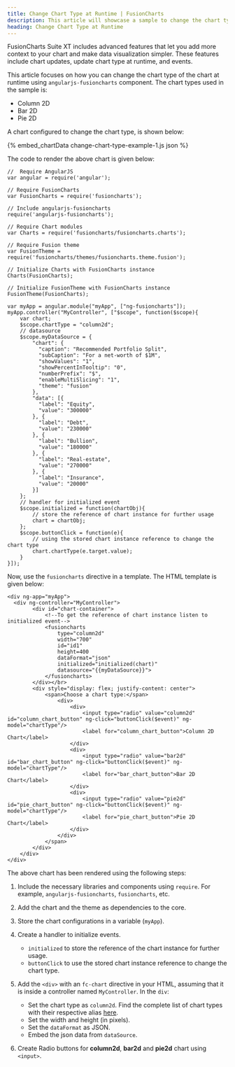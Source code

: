 ```yaml
---
title: Change Chart Type at Runtime | FusionCharts
description: This article will showcase a sample to change the chart type at runtime.
heading: Change Chart Type at Runtime
---
```


FusionCharts Suite XT includes advanced features that let you add more context to your chart and make data visualization simpler. These features include chart updates, update chart type at runtime, and events.

This article focuses on how you can change the chart type of the chart at runtime using `angularjs-fusioncharts` component. The chart types used in the sample is:

* Column 2D
* Bar 2D
* Pie 2D

A chart configured to change the chart type, is shown below:

{% embed_chartData change-chart-type-example-1.js json %}

The code to render the above chart is given below:

```
//  Require AngularJS 
var angular = require('angular');

// Require FusionCharts 
var FusionCharts = require('fusioncharts');

// Include angularjs-fusioncharts 
require('angularjs-fusioncharts');

// Require Chart modules 
var Charts = require('fusioncharts/fusioncharts.charts');

// Require Fusion theme
var FusionTheme = require('fusioncharts/themes/fusioncharts.theme.fusion');

// Initialize Charts with FusionCharts instance
Charts(FusionCharts);

// Initialize FusionTheme with FusionCharts instance
FusionTheme(FusionCharts);

var myApp = angular.module("myApp", ["ng-fusioncharts"]);
myApp.controller("MyController", ["$scope", function($scope){
    var chart;
    $scope.chartType = "column2d"; 
    // datasource
    $scope.myDataSource = {
        "chart": {
          "caption": "Recommended Portfolio Split",
          "subCaption": "For a net-worth of $1M",
          "showValues": "1",
          "showPercentInTooltip": "0",
          "numberPrefix": "$",
          "enableMultiSlicing": "1",
          "theme": "fusion"
        },
        "data": [{
          "label": "Equity",
          "value": "300000"
        }, {
          "label": "Debt",
          "value": "230000"
        }, {
          "label": "Bullion",
          "value": "180000"
        }, {
          "label": "Real-estate",
          "value": "270000"
        }, {
          "label": "Insurance",
          "value": "20000"
        }]
    };
    // handler for initialized event
    $scope.initialized = function(chartObj){
        // store the reference of chart instance for further usage
        chart = chartObj;
    };
    $scope.buttonClick = function(e){
        // using the stored chart instance reference to change the chart type
        chart.chartType(e.target.value);
    }
}]);
```

Now, use the `fusioncharts` directive in a template. The HTML template is given below:

```
<div ng-app="myApp">
  <div ng-controller="MyController"> 
        <div id="chart-container">
            <!--To get the reference of chart instance listen to initialized event-->
            <fusioncharts
                type="column2d"
                width="700"
                id="id1"
                height=400
                dataFormat="json"
                initialized="initialized(chart)"
                datasource="{{myDataSource}}">
            </fusioncharts>
        </div></br>
        <div style="display: flex; justify-content: center">
            <span>Choose a chart type:</span>
                <div>
                    <div>
                        <input type="radio" value="column2d" id="column_chart_button" ng-click="buttonClick($event)" ng-model="chartType"/>
                        <label for="column_chart_button">Column 2D Chart</label>
                    </div>
                    <div>
                        <input type="radio" value="bar2d" id="bar_chart_button" ng-click="buttonClick($event)" ng-model="chartType"/>
                        <label for="bar_chart_button">Bar 2D Chart</label>
                    </div>
                    <div>
                        <input type="radio" value="pie2d" id="pie_chart_button" ng-click="buttonClick($event)" ng-model="chartType"/>
                        <label for="pie_chart_button">Pie 2D Chart</label>
                    </div>
                </div>
            </span>
        </div>
    </div>
</div>
```

The above chart has been rendered using the following steps:

1. Include the necessary libraries and components using `require`. For example, `angularjs-fusioncharts`, `fusioncharts`, etc.

2. Add the chart and the theme as dependencies to the core.

3. Store the chart configurations in a variable (`myApp`).

4. Create a handler to initialize events.
	* `initialized` to store the reference of the chart instance for further usage.
	* `buttonClick` to use the stored chart instance reference to change the chart type.

5. Add the `<div>` with an `fc-chart` directive in your HTML, assuming that it is inside a controller named `MyController`. In the `div`:
    * Set the chart type as `column2d`. Find the complete list of chart types with their respective alias [here](https://www.fusioncharts.com/dev/chart-guide/list-of-charts).
    * Set the width and height (in pixels).
    * Set the `dataFormat` as JSON.
    * Embed the json data from `dataSource`.

6. Create Radio buttons for **column2d**, **bar2d** and **pie2d** chart using `<input>`.